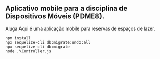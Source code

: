 ## Aplicativo mobile para a disciplina de Dispositivos Móveis (PDME8).

Aluga Aqui é uma aplicação mobile para reservas de espaços de lazer.

```
npm install
npx sequelize-cli db:migrate:undo:all
npx sequelize-cli db:migrate
node .\Controller.js
```
